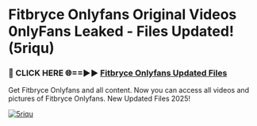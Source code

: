 # Fitbryce Onlyfans Original Videos 0nlyFans Leaked - Files Updated! (5riqu)

<h3>🔴 CLICK HERE 🌐==►► <a href="https://tinyurl.com/ehrbuxhb" rel="nofollow">Fitbryce Onlyfans Updated Files</a></h3>

Get Fitbryce Onlyfans and all content. Now you can access all videos and pictures of Fitbryce Onlyfans. New Updated Files 2025!

[![5riqu](https://i.imgur.com/lVYEuWS.gif)](https://tinyurl.com/ehrbuxhb)
